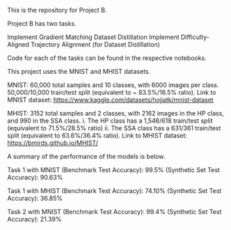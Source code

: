 This is the repository for Project B.

Project B has two tasks.

Implement Gradient Matching Dataset Distillation
Implement Difficulty-Aligned Trajectory Alignment (for Dataset Distillation)
                                                   
Code for each of the tasks can be found in the respective notebooks.

This project uses the MNIST and MHIST datasets. 

MNIST: 60,000 total samples and 10 classes, with 6000 images per class. 50,000/10,000 train/test split
(equivalent to ~ 83.5%/16.5% ratio).
Link to MNIST dataset: https://www.kaggle.com/datasets/hojjatk/mnist-dataset
                                                   
MHIST: 3152 total samples and 2 classes, with 2162 images in the HP class, and 990 in the SSA class.
i. The HP class has a 1,546/618 train/test split (equivalent to 71.5%/28.5% ratio)
ii. The SSA class has a 631/361 train/test split (equivalent to 63.6%/36.4% ratio).
Link to MHIST dataset: https://bmirds.github.io/MHIST/
                                          

A summary of the performance of the models is below.

Task 1 with MNIST (Benchmark Test Accuracy): 99.5% (Synthetic Set Test Accuracy): 90.63% 

Task 1 with MHIST (Benchmark Test Accuracy): 74.10% (Synthetic Set Test Accuracy): 36.85% 

Task 2 with MNIST (Benchmark Test Accuracy): 99.4% (Synthetic Set Test Accuracy): 21.39% 
                                    
